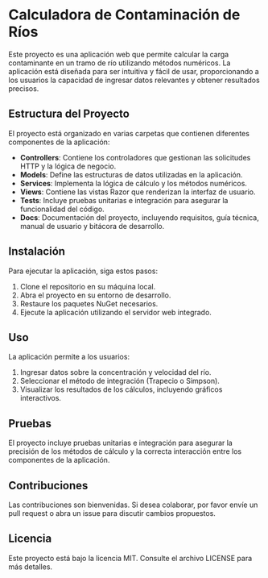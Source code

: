 # Calculadora de Contaminación de Ríos

Este proyecto es una aplicación web que permite calcular la carga contaminante en un tramo de río utilizando métodos numéricos. La aplicación está diseñada para ser intuitiva y fácil de usar, proporcionando a los usuarios la capacidad de ingresar datos relevantes y obtener resultados precisos.

## Estructura del Proyecto

El proyecto está organizado en varias carpetas que contienen diferentes componentes de la aplicación:

- **Controllers**: Contiene los controladores que gestionan las solicitudes HTTP y la lógica de negocio.
- **Models**: Define las estructuras de datos utilizadas en la aplicación.
- **Services**: Implementa la lógica de cálculo y los métodos numéricos.
- **Views**: Contiene las vistas Razor que renderizan la interfaz de usuario.
- **Tests**: Incluye pruebas unitarias e integración para asegurar la funcionalidad del código.
- **Docs**: Documentación del proyecto, incluyendo requisitos, guía técnica, manual de usuario y bitácora de desarrollo.

## Instalación

Para ejecutar la aplicación, siga estos pasos:

1. Clone el repositorio en su máquina local.
2. Abra el proyecto en su entorno de desarrollo.
3. Restaure los paquetes NuGet necesarios.
4. Ejecute la aplicación utilizando el servidor web integrado.

## Uso

La aplicación permite a los usuarios:

1. Ingresar datos sobre la concentración y velocidad del río.
2. Seleccionar el método de integración (Trapecio o Simpson).
3. Visualizar los resultados de los cálculos, incluyendo gráficos interactivos.

## Pruebas

El proyecto incluye pruebas unitarias e integración para asegurar la precisión de los métodos de cálculo y la correcta interacción entre los componentes de la aplicación.

## Contribuciones

Las contribuciones son bienvenidas. Si desea colaborar, por favor envíe un pull request o abra un issue para discutir cambios propuestos.

## Licencia

Este proyecto está bajo la licencia MIT. Consulte el archivo LICENSE para más detalles.